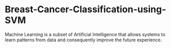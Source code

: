 # Breast-Cancer-Classification-using-SVM
Machine Learning is a subset of Artificial Intelligence that allows systems to learn patterns from data and consequently improve the future experience.
